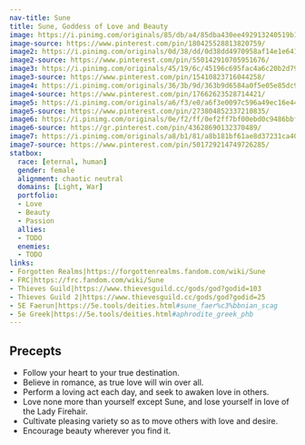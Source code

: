 ```yaml
---
nav-title: Sune
title: Sune, Goddess of Love and Beauty
image: https://i.pinimg.com/originals/85/db/a4/85dba430ee492913240519b1e813ce6c.jpg
image-source: https://www.pinterest.com/pin/180425528813820759/
image2: https://i.pinimg.com/originals/0d/38/dd/0d38dd4970958af14e1e641b706d790b.jpg
image2-source: https://www.pinterest.com/pin/550142910705951676/
image3: https://i.pinimg.com/originals/45/19/6c/45196c695fac4a6c20b2d7951ae28cce.png
image3-source: https://www.pinterest.com/pin/15410823716044258/
image4: https://i.pinimg.com/originals/36/3b/9d/363b9d6584a0f5e05e85dc94d37366d8.jpg
image4-source: https://www.pinterest.com/pin/17662623528714421/
image5: https://i.pinimg.com/originals/a6/f3/e0/a6f3e0097c596a49ec16e44f49051d46.jpg
image5-source: https://www.pinterest.com/pin/273804852337210835/
image6: https://i.pinimg.com/originals/0e/f2/ff/0ef2ff7bf00ebd0c9486bbf2e0379541.jpg
image6-source: https://gr.pinterest.com/pin/43628690132370489/
image7: https://i.pinimg.com/originals/a8/b1/81/a8b181bf61ae8d37231ca40c44c361c4.jpg
image7-source: https://www.pinterest.com/pin/501729214749726285/
statbox:
  race: [eternal, human]
  gender: female
  alignment: chaotic neutral
  domains: [Light, War]
  portfolio:
  - Love
  - Beauty
  - Passion
  allies:
  - TODO
  enemies:
  - TODO
links:
- Forgotten Realms|https://forgottenrealms.fandom.com/wiki/Sune
- FRC|https://frc.fandom.com/wiki/Sune
- Thieves Guild|https://www.thievesguild.cc/gods/god?godid=103
- Thieves Guild 2|https://www.thievesguild.cc/gods/god?godid=25
- 5E Faerun|https://5e.tools/deities.html#sune_faer%c3%bbnian_scag
- 5e Greek|https://5e.tools/deities.html#aphrodite_greek_phb
---
```


## Precepts

* Follow your heart to your true destination.
* Believe in romance, as true love will win over all.
* Perform a loving act each day, and seek to awaken love in others.
* Love none more than yourself except Sune, and lose yourself in love of the Lady Firehair.
* Cultivate pleasing variety so as to move others with love and desire.
* Encourage beauty wherever you find it.
